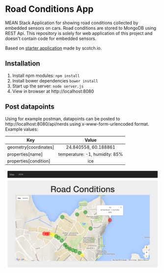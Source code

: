# Road Conditions App

MEAN Stack Application for showing road conditions collected by embedded sensors on cars. Road conditions are stored to MongoDB using REST Api. This repository is solely for web application of this project and doesn't contain code for embedded sensors.

Based on [starter application](https://github.com/scotch-io/starter-node-angular) made by scotch.io.

## Installation
1. Install npm modules: `npm install`
2. Install bower dependencies `bower install`
3. Start up the server: `node server.js`
4. View in browser at http://localhost:8080

## Post datapoints
Using for example postman, datapoints can be posted to http://localhost:8080/api/nerds using x-www-form-urlencoded format.
Example values:

| Key                 | Value                         |   
|---------------------|:-----------------------------:|
|geometry[coordinates]| 24.840558, 60.188861          |
|properties[name]     | temperature: -1, humidity: 85%|
|properties[condition]| ice                           |

![Alt text](Screen_Shot.png)